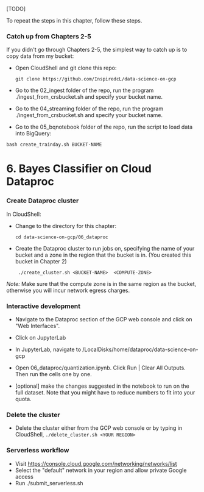 [TODO]

To repeat the steps in this chapter, follow these steps.

### Catch up from Chapters 2-5

If you didn't go through Chapters 2-5, the simplest way to catch up is to copy data from my bucket:

* Open CloudShell and git clone this repo:

    ```
    git clone https://github.com/InspiredcL/data-science-on-gcp
    ```

* Go to the 02_ingest folder of the repo, run the program ./ingest_from_crsbucket.sh and specify your bucket name.
* Go to the 04_streaming folder of the repo, run the program ./ingest_from_crsbucket.sh and specify your bucket name.
* Go to the 05_bqnotebook folder of the repo, run the script to load data into BigQuery:
 ```
 bash create_trainday.sh BUCKET-NAME
 ```

# 6. Bayes Classifier on Cloud Dataproc

### Create Dataproc cluster

In CloudShell:

* Change to the directory for this chapter:

    ```
    cd data-science-on-gcp/06_dataproc
    ```

* Create the Dataproc cluster to run jobs on, specifying the name of your bucket and a
  zone in the region that the bucket is in. (You created this bucket in Chapter 2)

   ```
    ./create_cluster.sh <BUCKET-NAME>  <COMPUTE-ZONE>
    ```

*Note:* Make sure that the compute zone is in the same region as the bucket, otherwise you will incur network egress charges.

### Interactive development

* Navigate to the Dataproc section of the GCP web console and click on "Web Interfaces".

* Click on JupyterLab

* In JupyterLab, navigate to /LocalDisks/home/dataproc/data-science-on-gcp

* Open 06_dataproc/quantization.ipynb. Click Run | Clear All Outputs. Then run the cells one by one.

* [optional] make the changes suggested in the notebook to run on the full dataset.  Note that you might have to
  reduce numbers to fit into your quota.
  
### Delete the cluster

* Delete the cluster either from the GCP web console or by typing in CloudShell, ```./delete_cluster.sh <YOUR REGION>```

### Serverless workflow

* Visit <https://console.cloud.google.com/networking/networks/list>
* Select the "default" network in your region and allow private Google access
* Run ./submit_serverless.sh
